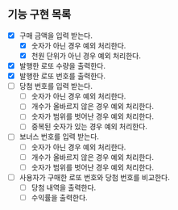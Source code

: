 ## 기능 구현 목록

- [x] 구매 금액을 입력 받는다.
  - [x] 숫자가 아닌 경우 예외 처리한다.
  - [x] 천원 단위가 아닌 경우 예외 처리한다.
- [x] 발행한 로또 수량을 출력한다.
- [x] 발행한 로또 번호를 출력한다.
- [ ] 당첨 번호를 입력 받는다.
  - [ ] 숫자가 아닌 경우 예외 처리한다.
  - [ ] 개수가 올바르지 않은 경우 예외 처리한다.
  - [ ] 숫자가 범위를 벗어난 경우 예외 처리한다.
  - [ ] 중복된 숫자가 있는 경우 예외 처리한다.
- [ ] 보너스 번호를 입력 받는다.
  - [ ] 숫자가 아닌 경우 예외 처리한다.
  - [ ] 개수가 올바르지 않은 경우 예외 처리한다.
  - [ ] 숫자가 범위를 벗어난 경우 예외 처리한다.
- [ ] 사용자가 구매한 로또 번호와 당첨 번호를 비교한다.
  - [ ] 당첨 내역을 출력한다.
  - [ ] 수익률을 출력한다.
